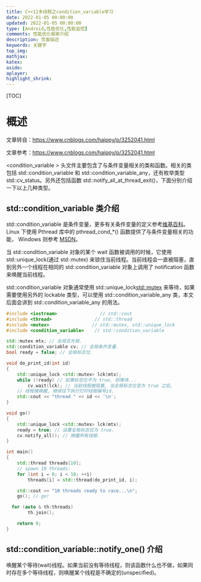 ```yaml
---
title: C++11多线程之condition_variable学习
date: 2022-01-05 00:00:00
updated: 2022-01-05 00:00:00
type: [Android,性能优化,性能监控]
comments: 性能优化框架介绍
description: 页面描述
keywords: 关键字
top_img:
mathjax:
katex:
aside:
aplayer:
highlight_shrink:
---
```


[TOC]

# 概述

文章转自：https://www.cnblogs.com/haippy/p/3252041.html

文章参考：https://www.cnblogs.com/haippy/p/3252041.html

<condition_variable > 头文件主要包含了与条件变量相关的类和函数。相关的类包括 std::condition_variable 和 std::condition_variable_any，还有枚举类型std::cv_status。另外还包括函数 std::notify_all_at_thread_exit()，下面分别介绍一下以上几种类型。

## std::condition_variable 类介绍

std::condition_variable 是条件变量，更多有关条件变量的定义参考[维基百科](http://en.wikipedia.org/wiki/Monitor_(synchronization))。Linux 下使用 Pthread 库中的 pthread_cond_*() 函数提供了与条件变量相关的功能， Windows 则参考 [MSDN](http://msdn.microsoft.com/en-us/library/windows/desktop/ms682052(v=vs.85).aspx)。

当 std::condition_variable 对象的某个 wait 函数被调用的时候，它使用 std::unique_lock(通过 std::mutex) 来锁住当前线程。当前线程会一直被阻塞，直到另外一个线程在相同的 std::condition_variable 对象上调用了 notification 函数来唤醒当前线程。

std::condition_variable 对象通常使用 std::unique_lock<std::mutex> 来等待，如果需要使用另外的 lockable 类型，可以使用 std::condition_variable_any 类，本文后面会讲到 std::condition_variable_any 的用法。

```c++
#include <iostream>                // std::cout
#include <thread>                // std::thread
#include <mutex>                // std::mutex, std::unique_lock
#include <condition_variable>    // std::condition_variable

std::mutex mtx; // 全局互斥锁.
std::condition_variable cv; // 全局条件变量.
bool ready = false; // 全局标志位.

void do_print_id(int id)
{
    std::unique_lock <std::mutex> lck(mtx);
    while (!ready) // 如果标志位不为 true, 则等待...
        cv.wait(lck); // 当前线程被阻塞, 当全局标志位变为 true 之后,
    // 线程被唤醒, 继续往下执行打印线程编号id.
    std::cout << "thread " << id << '\n';
}

void go()
{
    std::unique_lock <std::mutex> lck(mtx);
    ready = true; // 设置全局标志位为 true.
    cv.notify_all(); // 唤醒所有线程.
}

int main()
{
    std::thread threads[10];
    // spawn 10 threads:
    for (int i = 0; i < 10; ++i)
        threads[i] = std::thread(do_print_id, i);

    std::cout << "10 threads ready to race...\n";
    go(); // go!

  for (auto & th:threads)
        th.join();

    return 0;
}
```









## **std::condition_variable::notify_one() 介绍**

唤醒某个等待(wait)线程。如果当前没有等待线程，则该函数什么也不做，如果同时存在多个等待线程，则唤醒某个线程是不确定的(unspecified)。